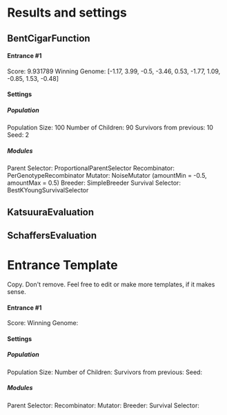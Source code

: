 
# Results and settings  


## BentCigarFunction

#### Entrance #1

Score: 9.931789
Winning Genome: [-1.17, 3.99, -0.5, -3.46, 0.53, -1.77, 1.09, -0.85, 1.53, -0.48]

#### Settings
##### Population
Population Size: 100
Number of Children: 90
Survivors from previous: 10
Seed: 2

##### Modules
Parent Selector: ProportionalParentSelector
Recombinator: PerGenotypeRecombinator
Mutator: NoiseMutator (amountMin = -0.5, amountMax = 0.5)
Breeder: SimpleBreeder
Survival Selector: BestKYoungSurvivalSelector

## KatsuuraEvaluation

## SchaffersEvaluation


# Entrance Template
Copy. Don't remove. Feel free to edit or make more templates, if it makes sense.

#### Entrance #1

Score:
Winning Genome:

#### Settings
##### Population
Population Size:
Number of Children:
Survivors from previous:
Seed:

##### Modules
Parent Selector:
Recombinator:
Mutator:
Breeder:
Survival Selector: